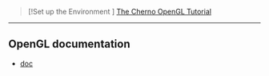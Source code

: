 

>[!Set up the Environment ]
>[The Cherno OpenGL Tutorial](https://youtu.be/OR4fNpBjmq8?si=aCPNA39bs1Ol9m8o)

---

## OpenGL documentation  
- [doc](https://docs.gl/)
